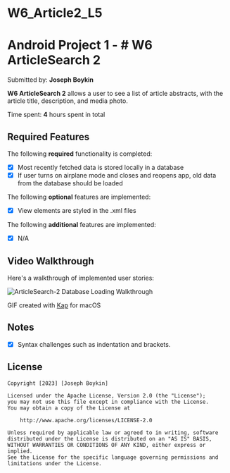 # W6_Article2_L5

# Android Project 1 - # W6 ArticleSearch 2

Submitted by: **Joseph Boykin**

**W6 ArticleSearch 2** allows a user to see a list of article abstracts, with the article title, description, and media photo. 

Time spent: **4** hours spent in total

## Required Features

The following **required** functionality is completed:

- [x] Most recently fetched data is stored locally in a database
- [x] If user turns on airplane mode and closes and reopens app, old data from the database should be loaded

The following **optional** features are implemented:

- [x] View elements are styled in the .xml files

The following **additional** features are implemented:
* [x] N/A
	
## Video Walkthrough
Here's a walkthrough of implemented user stories:

<img src='https://github.com/joeboykin/W6_Article2_U5/blob/f8b848d3ab701e7684e8e9a3ea16014cf98b3564/W6_Article2_Walkthrough.gif'
     title='ArticleSearch-2 Database Load Walkthrough' width='' alt='ArticleSearch-2 Database Loading Walkthrough' />

<!-- Replace this with whatever GIF tool you used! -->
GIF created with [Kap](https://getkap.co/) for macOS

## Notes
- [x] Syntax challenges such as indentation and brackets.

## License
    Copyright [2023] [Joseph Boykin]

    Licensed under the Apache License, Version 2.0 (the "License");
    you may not use this file except in compliance with the License.
    You may obtain a copy of the License at

        http://www.apache.org/licenses/LICENSE-2.0

    Unless required by applicable law or agreed to in writing, software
    distributed under the License is distributed on an "AS IS" BASIS,
    WITHOUT WARRANTIES OR CONDITIONS OF ANY KIND, either express or implied.
    See the License for the specific language governing permissions and
    limitations under the License.

